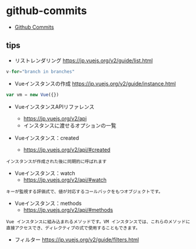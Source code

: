 # github-commits
- [Github Commits](https://jp.vuejs.org/v2/examples/commits.html)

## tips
- リストレンダリング
https://jp.vuejs.org/v2/guide/list.html

```js
v-for="branch in branches"
```

- Vueインスタンスの作成
https://jp.vuejs.org/v2/guide/instance.html

```js
var vm = new Vue({})
```

- VueインスタンスAPIリファレンス
	- https://jp.vuejs.org/v2/api
	- インスタンスに渡せるオプションの一覧

- Vueインスタンス：created
	- https://jp.vuejs.org/v2/api/#created

```
インスタンスが作成された後に同期的に呼ばれます
```

- Vueインスタンス：watch
	- https://jp.vuejs.org/v2/api/#watch

```
キーが監視する評価式で、値が対応するコールバックをもつオブジェクトです。
```

- Vueインスタンス：methods
	- https://jp.vuejs.org/v2/api/#methods

```
Vue インスタンスに組み込まれるメソッドです。VM インスタンスでは、これらのメソッドに直接アクセスでき、ディレクティブの式で使用することもできます。
```

- フィルター
https://jp.vuejs.org/v2/guide/filters.html

